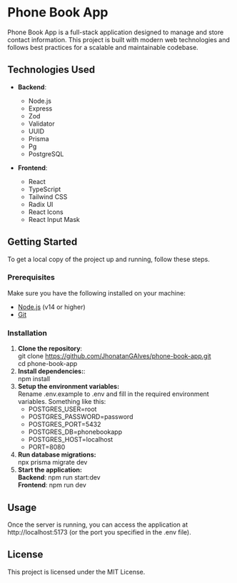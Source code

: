 # Phone Book App

Phone Book App is a full-stack application designed to manage and store contact information. This project is built with modern web technologies and follows best practices for a scalable and maintainable codebase.

## Technologies Used

- **Backend**:

  - Node.js
  - Express
  - Zod
  - Validator
  - UUID
  - Prisma
  - Pg
  - PostgreSQL

- **Frontend**:
  - React
  - TypeScript
  - Tailwind CSS
  - Radix UI
  - React Icons
  - React Input Mask

## Getting Started

To get a local copy of the project up and running, follow these steps.

### Prerequisites

Make sure you have the following installed on your machine:

- [Node.js](https://nodejs.org/) (v14 or higher)
- [Git](https://git-scm.com/)

### Installation

1. **Clone the repository**:<br/>
   git clone https://github.com/JhonatanGAlves/phone-book-app.git<br/>
   cd phone-book-app
2. **Install dependencies:**:<br/>
   npm install
3. **Setup the environment variables:**<br/>
   Rename .env.example to .env and fill in the required environment variables. Something like this:
   - POSTGRES_USER=root
   - POSTGRES_PASSWORD=password
   - POSTGRES_PORT=5432
   - POSTGRES_DB=phonebookapp
   - POSTGRES_HOST=localhost
   - PORT=8080
4. **Run database migrations:**<br/>
   npx prisma migrate dev
5. **Start the application:**<br/>
   **Backend**: npm run start:dev<br/>
   **Frontend**: npm run dev<br/>

## Usage

Once the server is running, you can access the application at http://localhost:5173 (or the port you specified in the .env file).

## License

This project is licensed under the MIT License.
